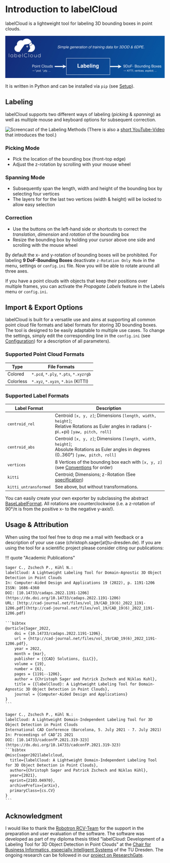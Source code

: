 # Introduction to labelCloud

labelCloud is a lightweight tool for labeling 3D bounding boxes in point clouds.

![Overview of the Labeling Tool](assets/io_overview.png)

It is written in Python and can be installed via `pip` (see [Setup](setup.md)).

## Labeling
labelCloud supports two different ways of labeling (*picking* & *spanning*) as well as multiple
mouse and keyboard options for subsequent correction.

![Screencast of the Labeling Methods](assets/screencast_small.gif)
(There is also a [short YouTube-Video](https://www.youtube.com/watch?v=8GF9n1WeR8A) that introduces
the tool.)

### Picking Mode

* Pick the location of the bounding box (front-top edge)
* Adjust the z-rotation by scrolling with your mouse wheel

### Spanning Mode

* Subsequently span the length, width and height of the bounding box by selecting four vertices
* The layers for for the last two vertices (width & height) will be locked to allow easy selection

### Correction

* Use the buttons on the left-hand side or shortcuts to correct the *translation*, *dimension* and
  *rotation* of the bounding box
* Resize the bounding box by holding your cursor above one side and scrolling with the mouse wheel

By default the x- and y-rotation of bounding boxes will be prohibited.
For labeling **9 DoF-Bounding Boxes** deactivate `z-Rotation Only Mode` in the menu, settings or
`config.ini` file.
Now you will be able to rotate around all three axes.

If you have a point clouds with objects that keep their positions over multiple frames, you can
activate the *Propagate Labels* feature in the Labels menu or `config.ini`.

## Import & Export Options
labelCloud is built for a versatile use and aims at supporting all common point cloud file formats
and label formats for storing 3D bounding boxes.
The tool is designed to be easily adaptable to multiple use cases. To change the settings, simply
edit the corresponding line in the `config.ini` (see [Configuration](configuration.md)) for a description of all parameters).

### Supported Point Cloud Formats

| Type      | File Formats                          |
| --------- | ------------------------------------- |
| Colored   | `*.pcd`, `*.ply`, `*.pts`, `*.xyzrgb` |
| Colorless | `*.xyz`, `*.xyzn`, `*.bin` (KITTI)    |

### Supported Label Formats

| Label Format          | Description                                                                                                                                    |
| --------------------- | ---------------------------------------------------------------------------------------------------------------------------------------------- |
| `centroid_rel`        | Centroid `[x, y, z]`; Dimensions `[length, width, height]`; <br> Relative Rotations as Euler angles in radians (-pi..+pi) `[yaw, pitch, roll]` |
| `centroid_abs`        | Centroid `[x, y, z]`; Dimensions `[length, width, height]`; <br> Absolute Rotations as Euler angles in degrees (0..360°) `[yaw, pitch, roll]`  |
| `vertices`            | 8 Vertices of the bounding box each with `[x, y, z]` (see [Conventions](conventions.md) for order)                                             |
| `kitti`               | Centroid; Dimensions; z-Rotation (See [specification](https://github.com/bostondiditeam/kitti/blob/master/resources/devkit_object/readme.txt)) |
| `kitti_untransformed` | See above, but without transformations.                                                                                                        |

You can easily create your own exporter by subclassing the abstract [BaseLabelFormat](https://github.com/ch-sa/labelCloud/blob/master/labelCloud/label_formats/base.py#L10).
All rotations are counterclockwise (i.e. a z-rotation of 90°/π is from the positive x- to the negative y-axis!).



## Usage & Attribution
When using the tool feel free to drop me a mail with feedback or a description of your use case
(christoph.sager[at]tu-dresden.de).
If you are using the tool for a scientific project please consider citing our publications:


!!! quote "Academic Publications"

    Sager C., Zschech P., Kühl N.:
    labelCloud: A Lightweight Labeling Tool for Domain-Agnostic 3D Object Detection in Point Clouds
    In: Computer-Aided Design and Applications 19 (2022), p. 1191-1206
    ISSN: 1686-4360
    DOI: [10.14733/cadaps.2022.1191-1206](https://dx.doi.org/10.14733/cadaps.2022.1191-1206)
    URL: [http://cad-journal.net/files/vol_19/CAD_19(6)_2022_1191-1206.pdf](http://cad-journal.net/files/vol_19/CAD_19(6)_2022_1191-1206.pdf)
    
    ```bibtex
    @article{Sager_2022,
        doi = {10.14733/cadaps.2022.1191-1206},
        url = {http://cad-journal.net/files/vol_19/CAD_19(6)_2022_1191-1206.pdf},
        year = 2022,
        month = {mar},
        publisher = {{CAD} Solutions, {LLC}},
        volume = {19},
        number = {6},
        pages = {1191--1206},
        author = {Christoph Sager and Patrick Zschech and Niklas Kuhl},
        title = {{labelCloud}: A Lightweight Labeling Tool for Domain-Agnostic 3D Object Detection in Point Clouds},
        journal = {Computer-Aided Design and Applications}
    }
    ```

    Sager C., Zschech P., Kühl N.:
    labelCloud: A Lightweight Domain-Independent Labeling Tool for 3D Object Detection in Point Clouds
    International CAD Conference (Barcelona, 5. July 2021 - 7. July 2021)
    In: Proceedings of CAD’21 2021
    DOI: [10.14733/cadconfP.2021.319-323](https://dx.doi.org/10.14733/cadconfP.2021.319-323)
    ```bibtex
    @misc{sager2021labelcloud,
      title={labelCloud: A Lightweight Domain-Independent Labeling Tool for 3D Object Detection in Point Clouds}, 
      author={Christoph Sager and Patrick Zschech and Niklas Kühl},
      year={2021},
      eprint={2103.04970},
      archivePrefix={arXiv},
      primaryClass={cs.CV}
    }
    ```

## Acknowledgment
I would like to thank the [Robotron RCV-Team](https://www.robotron.de/rcv) for the support in the
preparation and user evaluation of the software.
The software was developed as part of my diploma thesis titled "labelCloud: Development of a
Labeling Tool for 3D Object Detection in Point Clouds" at the
[Chair for Business Informatics, especially Intelligent Systems](https://tu-dresden.de/bu/wirtschaft/winf/isd)
of the TU Dresden. The ongoing research can be followed in our
[project on ResearchGate](https://www.researchgate.net/project/Development-of-a-Point-Cloud-Labeling-Tool-to-Generate-Training-Data-for-3D-Object-Detection-and-6D-Pose-Estimation).
